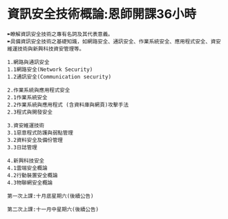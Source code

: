 
# 資訊安全技術概論:恩師開課36小時
```
➽瞭解資訊安全技術之專有名詞及其代表意義。
➽具備資訊安全技術之基礎知識，如網路安全、通訊安全、作業系統安全、應用程式安全、資安維運技術與新興科技資安管理等。
```
```
1.網路與通訊安全
1.1網路安全(Network Security)
1.2通訊安全(Communication security)
```
```
2.作業系統與應用程式安全
2.1作業系統安全
2.2作業系統與應用程式 (含資料庫與網頁)攻擊手法
2.3程式與開發安全
```
```
3.資安維運技術
3.1惡意程式防護與弱點管理
3.2資料安全及備份管理
3.3日誌管理
```
```
4.新興科技安全
4.1雲端安全概論
4.2行動裝置安全概論
4.3物聯網安全概論
```
```
第一次上課:十月底星期六(後續公告)

第二次上課:十一月中星期六(後續公告)

```
